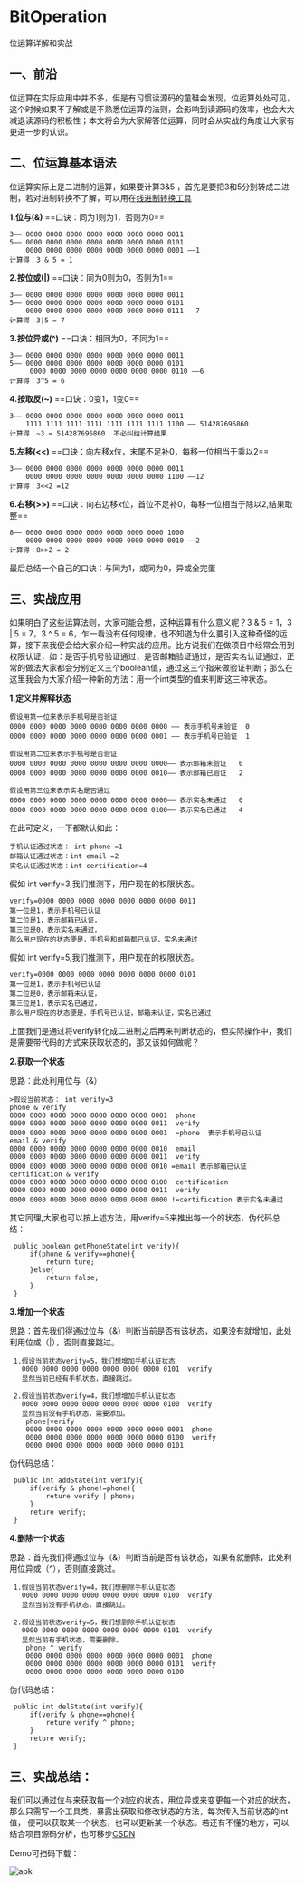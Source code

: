 # BitOperation
位运算详解和实战
## 一、前沿
位运算在实际应用中并不多，但是有习惯读源码的童鞋会发现，位运算处处可见，这个时候如果不了解或是不熟悉位运算的法则，会影响到读源码的效率，也会大大减退读源码的积极性；本文将会为大家解答位运算，同时会从实战的角度让大家有更进一步的认识。

## 二、位运算基本语法
位运算实际上是二进制的运算，如果要计算3&5 ，首先是要把3和5分别转成二进制，若对进制转换不了解，可以用在[线进制转换工具](http://tool.oschina.net/hexconvert/)

 **1.位与(&)**  ==口诀：同为1则为1，否则为0==
 ```
3—— 0000 0000 0000 0000 0000 0000 0000 0011
5—— 0000 0000 0000 0000 0000 0000 0000 0101
     0000 0000 0000 0000 0000 0000 0000 0001 ——1
计算得：3 & 5 = 1
```

**2.按位或(|)**  ==口诀：同为0则为0，否则为1==

```
3—— 0000 0000 0000 0000 0000 0000 0000 0011
5—— 0000 0000 0000 0000 0000 0000 0000 0101
    0000 0000 0000 0000 0000 0000 0000 0111 ——7
计算得：3|5 = 7
```

**3.按位异或(^)**  ==口诀：相同为0，不同为1==
```
3—— 0000 0000 0000 0000 0000 0000 0000 0011
5—— 0000 0000 0000 0000 0000 0000 0000 0101
     0000 0000 0000 0000 0000 0000 0000 0110 ——6
计算得：3^5 = 6
```

**4.按取反(~)**  ==口诀：0变1，1变0==
```
3—— 0000 0000 0000 0000 0000 0000 0000 0011
    1111 1111 1111 1111 1111 1111 1111 1100 —— 514287696860
计算得：~3 = 514287696860  不必纠结计算结果
```

**5.左移(<<)**       ==口诀：向左移x位，末尾不足补0，每移一位相当于乘以2==
```
3—— 0000 0000 0000 0000 0000 0000 0000 0011
    0000 0000 0000 0000 0000 0000 0000 1100 ——12
计算得：3<<2 =12
```

**6.右移(>>)** ==口诀：向右边移x位，首位不足补0，每移一位相当于除以2,结果取整==
```
8—— 0000 0000 0000 0000 0000 0000 0000 1000
    0000 0000 0000 0000 0000 0000 0000 0010 ——2
计算得：8>>2 = 2
```
最后总结一个自己的口诀：与同为1，或同为0，异或全完蛋
## 三、实战应用
如果明白了这些运算法则，大家可能会想，这种运算有什么意义呢？3 & 5 = 1，3 | 5 = 7，3 ^ 5 = 6，乍一看没有任何规律，也不知道为什么要引入这种奇怪的运算，接下来我便会给大家介绍一种实战的应用。比方说我们在做项目中经常会用到权限认证，如：是否手机号验证通过，是否邮箱验证通过，是否实名认证通过，正常的做法大家都会分别定义三个boolean值，通过这三个指来做验证判断；那么在这里我会为大家介绍一种新的方法：用一个int类型的值来判断这三种状态。

**1.定义并解释状态**

    假设用第一位来表示手机号是否验证
    0000 0000 0000 0000 0000 0000 0000 0000 —— 表示手机号未验证  0
    0000 0000 0000 0000 0000 0000 0000 0001 —— 表示手机号已验证  1

    假设用第二位来表示手机号是否验证
    0000 0000 0000 0000 0000 0000 0000 0000—— 表示邮箱未验证   0
    0000 0000 0000 0000 0000 0000 0000 0010—— 表示邮箱已验证   2

    假设用第三位来表示实名是否通过
    0000 0000 0000 0000 0000 0000 0000 0000—— 表示实名未通过   0
    0000 0000 0000 0000 0000 0000 0000 0100—— 表示实名已通过   4

在此可定义，一下都默认如此：

    手机认证通过状态： int phone =1
    邮箱认证通过状态：int email =2
    实名认证通过状态：int certification=4

 假如 int verify=3,我们推测下，用户现在的权限状态。

    verify=0000 0000 0000 0000 0000 0000 0000 0011
    第一位是1，表示手机号已认证
    第二位是1，表示邮箱已认证，
    第三位是0，表示实名未通过，
    那么用户现在的状态便是，手机号和邮箱都已认证，实名未通过

假如 int verify=5,我们推测下，用户现在的权限状态。

    verify=0000 0000 0000 0000 0000 0000 0000 0101
    第一位是1，表示手机号已认证
    第二位是0，表示邮箱未认证，
    第三位是1，表示实名已通过，
    那么用户现在的状态便是，手机号已认证，邮箱未认证，实名已通过

上面我们是通过将verify转化成二进制之后再来判断状态的，但实际操作中，我们是需要带代码的方式来获取状态的，那又该如何做呢？

**2.获取一个状态**

   思路：此处利用位与（&）

    >假设当前状态： int verify=3
    phone & verify
    0000 0000 0000 0000 0000 0000 0000 0001  phone
    0000 0000 0000 0000 0000 0000 0000 0011  verify
    0000 0000 0000 0000 0000 0000 0000 0001  =phone  表示手机号已认证
    email & verify
    0000 0000 0000 0000 0000 0000 0000 0010  email
    0000 0000 0000 0000 0000 0000 0000 0011  verify
    0000 0000 0000 0000 0000 0000 0000 0010 =email 表示邮箱已认证
    certification & verify
    0000 0000 0000 0000 0000 0000 0000 0100  certification
    0000 0000 0000 0000 0000 0000 0000 0011  verify
    0000 0000 0000 0000 0000 0000 0000 0000 !=certification 表示实名未通过

其它同理,大家也可以按上述方法，用verify=5来推出每一个的状态，伪代码总结：

     public boolean getPhoneState(int verify){
         if(phone & verify==phone){
             return ture;
         }else{
             return false;
         }
     }

**3.增加一个状态**

思路：首先我们得通过位与（&）判断当前是否有该状态，如果没有就增加，此处利用位或（|），否则直接跳过。


     1.假设当前状态verify=5，我们想增加手机认证状态
       0000 0000 0000 0000 0000 0000 0000 0101  verify
       显然当前已经有手机状态，直接跳过。

     2.假设当前状态verify=4，我们想增加手机认证状态
       0000 0000 0000 0000 0000 0000 0000 0100  verify
       显然当前没有手机状态，需要添加。
        phone|verify
        0000 0000 0000 0000 0000 0000 0000 0001  phone
        0000 0000 0000 0000 0000 0000 0000 0100  verify
        0000 0000 0000 0000 0000 0000 0000 0101

伪代码总结：

     public int addState(int verify){
         if(verify & phone!=phone){
             reture verify | phone;
         }
         reture verify;
     }
**4.删除一个状态**

思路：首先我们得通过位与（&）判断当前是否有该状态，如果有就删除，此处利用位异或（^），否则直接跳过。


     1.假设当前状态verify=4，我们想删除手机认证状态
       0000 0000 0000 0000 0000 0000 0000 0100  verify
       显然当前没有手机状态，直接跳过。

     2.假设当前状态verify=5，我们想删除手机认证状态
       0000 0000 0000 0000 0000 0000 0000 0101  verify
       显然当前有手机状态，需要删除。
        phone ^ verify
        0000 0000 0000 0000 0000 0000 0000 0001  phone
        0000 0000 0000 0000 0000 0000 0000 0101  verify
        0000 0000 0000 0000 0000 0000 0000 0100

伪代码总结：

     public int delState(int verify){
         if(verify & phone==phone){
             reture verify ^ phone;
         }
         reture verify;
     }


 ## 三、实战总结：

 我们可以通过位与来获取每一个对应的状态，用位异或来变更每一个对应的状态，
 那么只需写一个工具类，暴露出获取和修改状态的方法，每次传入当前状态的int值，
 便可以获取某一个状态，也可以更新某一个状态。若还有不懂的地方，可以结合项目源码分析，也可移步[CSDN](https://blog.csdn.net/weixin_36194487/article/details/99661084)

 Demo可扫码下载：

 ![apk](https://github.com/Fish-Bin/BitOperation/blob/master/image/apk.png)
